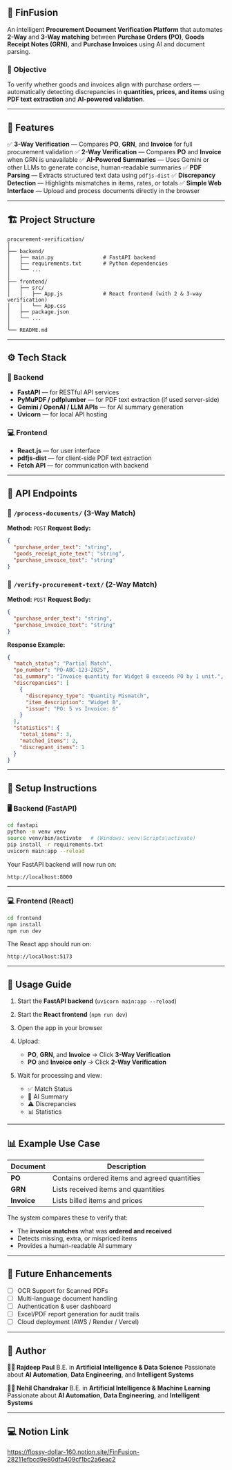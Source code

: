 ## 🧾 FinFusion

An intelligent **Procurement Document Verification Platform** that automates **2-Way** and **3-Way matching** between **Purchase Orders (PO)**, **Goods Receipt Notes (GRN)**, and **Purchase Invoices** using AI and document parsing.

### 🎯 Objective

To verify whether goods and invoices align with purchase orders — automatically detecting discrepancies in **quantities, prices, and items** using **PDF text extraction** and **AI-powered validation**.

---

## 🚀 Features

✅ **3-Way Verification** — Compares **PO**, **GRN**, and **Invoice** for full procurement validation
✅ **2-Way Verification** — Compares **PO** and **Invoice** when GRN is unavailable
✅ **AI-Powered Summaries** — Uses Gemini or other LLMs to generate concise, human-readable summaries
✅ **PDF Parsing** — Extracts structured text data using `pdfjs-dist`
✅ **Discrepancy Detection** — Highlights mismatches in items, rates, or totals
✅ **Simple Web Interface** — Upload and process documents directly in the browser

---

## 🏗️ Project Structure

```
procurement-verification/
│
├── backend/
│   ├── main.py                # FastAPI backend
│   ├── requirements.txt       # Python dependencies
│   └── ...                   
│
├── frontend/
│   ├── src/
│   │   ├── App.js             # React frontend (with 2 & 3-way verification)
│   │   └── App.css
│   ├── package.json
│   └── ...
│
└── README.md
```

---

## ⚙️ Tech Stack

### 🧠 Backend

* **FastAPI** — for RESTful API services
* **PyMuPDF / pdfplumber** — for PDF text extraction (if used server-side)
* **Gemini / OpenAI / LLM APIs** — for AI summary generation
* **Uvicorn** — for local API hosting

### 💻 Frontend

* **React.js** — for user interface
* **pdfjs-dist** — for client-side PDF text extraction
* **Fetch API** — for communication with backend

---

## 🧩 API Endpoints

### 🔹 `/process-documents/` (3-Way Match)

**Method:** `POST`
**Request Body:**

```json
{
  "purchase_order_text": "string",
  "goods_receipt_note_text": "string",
  "purchase_invoice_text": "string"
}
```

### 🔹 `/verify-procurement-text/` (2-Way Match)

**Method:** `POST`
**Request Body:**

```json
{
  "purchase_order_text": "string",
  "purchase_invoice_text": "string"
}
```

**Response Example:**

```json
{
  "match_status": "Partial Match",
  "po_number": "PO-ABC-123-2025",
  "ai_summary": "Invoice quantity for Widget B exceeds PO by 1 unit.",
  "discrepancies": [
    {
      "discrepancy_type": "Quantity Mismatch",
      "item_description": "Widget B",
      "issue": "PO: 5 vs Invoice: 6"
    }
  ],
  "statistics": {
    "total_items": 3,
    "matched_items": 2,
    "discrepant_items": 1
  }
}
```

---

## 🧰 Setup Instructions

### 🖥️ Backend (FastAPI)

```bash
cd fastapi
python -m venv venv
source venv/bin/activate   # (Windows: venv\Scripts\activate)
pip install -r requirements.txt
uvicorn main:app --reload
```

Your FastAPI backend will now run on:

```
http://localhost:8000
```

---

### 💻 Frontend (React)

```bash
cd frontend
npm install
npm run dev
```

The React app should run on:

```
http://localhost:5173
```

---

## 🧪 Usage Guide

1. Start the **FastAPI backend** (`uvicorn main:app --reload`)
2. Start the **React frontend** (`npm run dev`)
3. Open the app in your browser
4. Upload:

   * **PO**, **GRN**, and **Invoice** → Click **3-Way Verification**
   * **PO** and **Invoice only** → Click **2-Way Verification**
5. Wait for processing and view:

   * ✅ Match Status
   * 🧾 AI Summary
   * ⚠️ Discrepancies
   * 📊 Statistics

---

## 📊 Example Use Case

| Document    | Description                                  |
| ----------- | -------------------------------------------- |
| **PO**      | Contains ordered items and agreed quantities |
| **GRN**     | Lists received items and quantities          |
| **Invoice** | Lists billed items and prices                |

The system compares these to verify that:

* The **invoice matches** what was **ordered and received**
* Detects missing, extra, or mispriced items
* Provides a human-readable AI summary

---

## 🧠 Future Enhancements

* [ ] OCR Support for Scanned PDFs
* [ ] Multi-language document handling
* [ ] Authentication & user dashboard
* [ ] Excel/PDF report generation for audit trails
* [ ] Cloud deployment (AWS / Render / Vercel)

---

## 🏁 Author

**👨‍💻 Rajdeep Paul**
B.E. in **Artificial Intelligence & Data Science**
Passionate about **AI Automation**, **Data Engineering**, and **Intelligent Systems**

**👨‍💻 Nehil Chandrakar**
B.E. in **Artificial Intelligence & Machine Learning**
Passionate about **AI Automation**, **Data Engineering**, and **Intelligent Systems**

---

## 💻 Notion Link

https://flossy-dollar-160.notion.site/FinFusion-28211efbcd9e80dfa409cf1bc2a6eac2